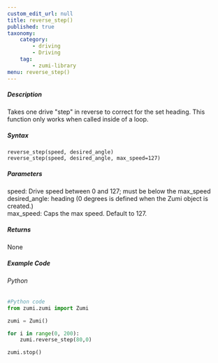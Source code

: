 ```yaml
---
custom_edit_url: null
title: reverse_step()
published: true
taxonomy:
    category:
        - driving
        - Driving
    tag:
        - zumi-library
menu: reverse_step()
---
```


##### Description
Takes one drive "step" in reverse to correct for the set heading. This function only works when called inside of a loop.

##### Syntax
```reverse_step(speed, desired_angle)```<br />
```reverse_step(speed, desired_angle, max_speed=127)```<br />

##### Parameters
speed: Drive speed between 0 and 127; must be below the max_speed<br />
desired_angle: heading (0 degrees is defined when the Zumi object is created.)<br />
max_speed: Caps the max speed. Default to 127.<br />

##### Returns
None

##### Example Code
###### Python
```python
#Python code
from zumi.zumi import Zumi

zumi = Zumi()

for i in range(0, 200):
    zumi.reverse_step(80,0)

zumi.stop()
```